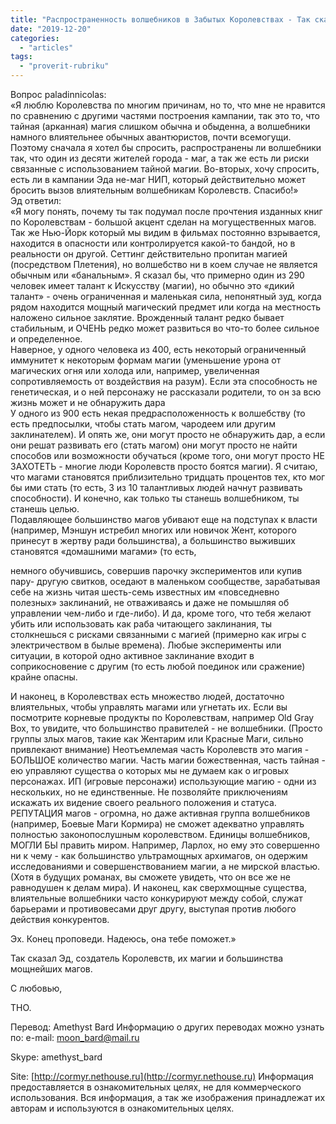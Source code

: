 ```yaml
---
title: "Распространенность волшебников в Забытых Королевствах - Так сказал Эд от 09.09.2013 г."
date: "2019-12-20"
categories: 
  - "articles"
tags: 
  - "proverit-rubriku"
---
```


Вопрос paladinnicolas:  
«Я люблю Королевства по многим причинам, но то, что мне не нравится по сравнению с другими частями построения кампании, так это то, что тайная (арканная) магия слишком обычна и обыденна, а волшебники намного влиятельнее обычных авантюристов, почти всемогущи. Поэтому сначала я хотел бы спросить, распространены ли волшебники так, что один из десяти жителей города - маг, а так же есть ли риски связанные с использованием тайной магии. Во-вторых, хочу спросить, есть ли в кампании Эда не-маг НИП, который действительно может бросить вызов влиятельным волшебникам Королевств. Спасибо!»  
Эд ответил:  
«Я могу понять, почему ты так подумал после прочтения изданных книг по Королевствам - большой акцент сделан на могущественных магов. Так же Нью-Йорк который мы видим в фильмах постоянно взрывается, находится в опасности или контролируется какой-то бандой, но в реальности он другой. Сеттинг действительно пропитан магией (посредством Плетения), но волшебство ни в коем случае не является обычным или «банальным». Я сказал бы, что примерно один из 290 человек имеет талант к Искусству (магии), но обычно это «дикий талант» - очень ограниченная и маленькая сила, непонятный зуд, когда рядом находится мощный магический предмет или когда на местность наложено сильное заклятие. Врожденный талант редко бывает стабильным, и ОЧЕНЬ редко может развиться во что-то более сильное и определенное.  
Наверное, у одного человека из 400, есть некоторый ограниченный иммунитет к некоторым формам магии (уменьшение урона от магических огня или холода или, например, увеличенная сопротивляемость от воздействия на разум). Если эта способность не генетическая, и о ней персонажу не рассказали родители, то он за всю жизнь может и не обнаружить дара  
У одного из 900 есть некая предрасположенность к волшебству (то есть предпосылки, чтобы стать магом, чародеем или другим заклинателем). И опять же, они могут просто не обнаружить дар, а если они решат развивать его (стать магом) они могут просто не найти способов или возможности обучаться (кроме того, они могут просто НЕ ЗАХОТЕТЬ - многие люди Королевств просто боятся магии). Я считаю, что магами становятся приблизительно тридцать процентов тех, кто мог бы ими стать (то есть, 3 из 10 талантливых людей начнут развивать способности). И конечно, как только ты станешь волшебником, ты станешь целью.  
Подавляющее большинство магов убивают еще на подступах к власти (например, Мэншун истребил многих или новичок Жент, которого принесут в жертву ради большинства), а большинство выживших становятся «домашними магами» (то есть,

немного обучившись, совершив парочку экспериментов или купив пару- другую свитков, оседают в маленьком сообществе, зарабатывая себе на жизнь читая шесть-семь известных им «повседневно полезных» заклинаний, не отваживаясь и даже не помышляя об управлении чем-либо и где-либо). И да, кроме того, что тебя желают убить или использовать как раба читающего заклинания, ты столкнешься с рисками связанными с магией (примерно как игры с электричеством в былые времена). Любые эксперименты или ситуации, в которой одно активное заклинание входит в соприкосновение с другим (то есть любой поединок или сражение) крайне опасны.

И наконец, в Королевствах есть множество людей, достаточно влиятельных, чтобы управлять магами или угнетать их. Если вы посмотрите корневые продукты по Королевствам, например Old Gray Box, то увидите, что большинство правителей - не волшебники. (Просто группы злых магов, такие как Жентарим или Красные Маги, сильно привлекают внимание) Неотъемлемая часть Королевств это магия - БОЛЬШОЕ количество магии. Часть магии божественная, часть тайная - ею управляют существа о которых мы не думаем как о игровых персонажах. ИП (игровые персонажи) использующие магию - одни из нескольких, но не единственные. Не позволяйте приключениям искажать их видение своего реального положения и статуса. РЕПУТАЦИЯ магов - огромна, но даже активная группа волшебников (например, Боевые Маги Кормира) не сможет адекватно управлять полностью законопослушным королевством. Единицы волшебников, МОГЛИ БЫ править миром. Например, Ларлох, но ему это совершенно ни к чему - как большинство ультрамощных архимагов, он одержим исследованиями и совершенствованием магии, а не мирской властью. (Хотя в будущих романах, вы сможете увидеть, что он все же не равнодушен к делам мира). И наконец, как сверхмощные существа, влиятельные волшебники часто конкурируют между собой, служат барьерами и противовесами друг другу, выступая против любого действия конкурентов.

Эх. Конец проповеди. Надеюсь, она тебе поможет.»

Так сказал Эд, создатель Королевств, их магии и большинства мощнейших магов.

С любовью,

THO.

Перевод: Amethyst Bard Информацию о других переводах можно узнать по: e-mail: [moon\_bard@mail.ru](mailto:moon_bard@mail.ru)

Skype: amethyst\_bard

Site: [http://cormyr.nethouse.ru](http://cormyr.nethouse.ru) Информация предоставляется в ознакомительных целях, не для коммерческого использования. Вся информация, а так же изображения принадлежат их авторам и используются в ознакомительных целях.

